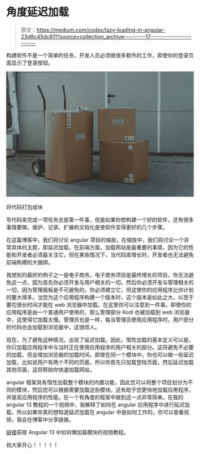 # 角度延迟加载

> 原文：<https://medium.com/codex/lazy-loading-in-angular-23d8c45dc811?source=collection_archive---------17----------------------->

构建软件不是一个简单的任务，开发人员必须做很多额外的工作，即使你的登录页面显示了登录按钮。

![](img/8ecbb0cf8c46a229ccaf34ca1a5bd502.png)

将代码打包成块

写代码来完成一项任务总是第一件事，但是如果你想构建一个好的软件，还有很多事情要做。维护、记录、扩展和文档化是使软件变得更好的几个步骤。

在这篇博客中，我们将讨论 angular 项目的缩放，在缩放中，我们将讨论一个非常具体的主题，即延迟加载。在前端方面，加载网站是最重要的事情，因为它的性能和开发者必须最关注它，但在某些情况下，当代码库增长时，开发者也无法避免前端构建的大捆绑。

我想到的最好的例子之一是电子商务。电子商务项目是最终增长的项目，你无法避免这一点，因为首先你必须开发与用户相关的一切，然后你必须开发与管理相关的一切，因为管理面板是不可避免的，你必须建立它，但这使你的应用程序比你计划的要大得多。当您为这个应用程序构建一个版本时，这个版本是如此之大，以至于要花很长时间才能在 web 浏览器中加载。在这里你可以注意到一件事，即使你的应用程序是由一个普通用户使用的，那么管理部分 Kodi 也被加载到 web 浏览器中，这使得它加载太慢。管理员也是一样，每当管理员使用应用程序时，用户部分的代码也会加载到浏览器中，这很烦人。

现在，为了避免这种情况，出现了延迟加载。因此，惰性加载的基本定义可以是，你只加载应用程序中与当时正在使用应用程序的用户相关的部分。这将避免不必要的加载，但会增加浏览器的加载时间。即使在同一个模块中，你也可以做一些延迟加载，比如说用户有两个不同的页面，所以你首先只加载登陆页面，然后延迟加载其他页面，这将帮助你快速加载网站。

angular 框架具有惰性加载整个模块的内置功能，因此您可以将整个项目划分为不同的模块，然后您可以根据需要加载这些模块。这有助于您更快地加载应用程序，并提高应用程序的性能。在一个有角度的框架中做到这一点非常简单。在我的 angular 13 教程的一个视频中，我解释了如何在 angular 应用程序中进行延迟加载，所以如果你真的想知道延迟加载在 angular 中是如何工作的，你可以查看视频，我会在博客中分享链接。

[链接](https://youtu.be/zugQ03owIfg)获取 Angular 13 中如何懒加载模块的视频教程。

祝大家开心！！！！！